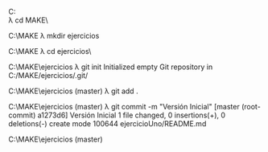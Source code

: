 C:\
λ cd MAKE\

C:\MAKE
λ mkdir ejercicios

C:\MAKE
λ cd ejercicios\

C:\MAKE\ejercicios
λ git init
Initialized empty Git repository in C:/MAKE/ejercicios/.git/

C:\MAKE\ejercicios (master)
λ git add .

C:\MAKE\ejercicios (master)
λ git commit -m "Versión Inicial"
[master (root-commit) a1273d6] Versión Inicial
 1 file changed, 0 insertions(+), 0 deletions(-)
 create mode 100644 ejercicioUno/README.md

C:\MAKE\ejercicios (master)